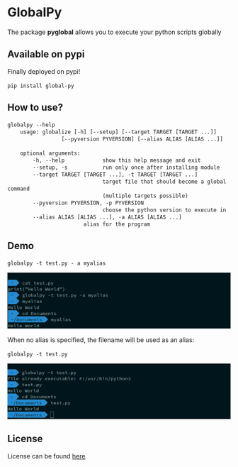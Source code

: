 # GlobalPy
The package **pyglobal** allows you to execute your python scripts globally

## Available on pypi
Finally deployed on pypi!

`pip install global-py`

## How to use?

```
globalpy --help
    usage: globalize [-h] [--setup] [--target TARGET [TARGET ...]]
                 [--pyversion PYVERSION] [--alias ALIAS [ALIAS ...]]

    optional arguments:
        -h, --help            show this help message and exit
        --setup, -s           run only once after installing module
        --target TARGET [TARGET ...], -t TARGET [TARGET ...]
                              target file that should become a global command
                              (multiple targets possible)
        --pyversion PYVERSION, -p PYVERSION
                              choose the python version to execute in
        --alias ALIAS [ALIAS ...], -a ALIAS [ALIAS ...]
                        alias for the program
```

## Demo

`globalpy -t test.py - a myalias`


![alt img <>](demo/alias.png)

When no alias is specified, the filename will be used as an alias:  

`globalpy -t test.py`


![alt img <>](demo/default.png)

## License

License can be found [here](https://github.com/frankzl/globalpy/blob/master/LICENSE)
